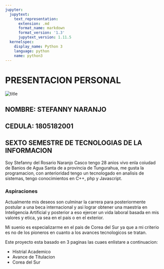 ```yaml
---
jupyter:
  jupytext:
    text_representation:
      extension: .md
      format_name: markdown
      format_version: '1.3'
      jupytext_version: 1.11.5
  kernelspec:
    display_name: Python 3
    language: python
    name: python3
---
```


<!-- #region -->
# PRESENTACION PERSONAL

 ![title](img/stefy.png)

## NOMBRE: STEFANNY NARANJO            

## CEDULA: 1805182001

## SEXTO SEMESTRE DE TECNOLOGIAS DE LA INFORMACION 

Soy Stefanny del Rosario Naranjo Casco tengo 28 anios vivo enla coiudad de Banios de Agua Santa de a provincia de Tungurahua, me gusta la programacion, con anterioridad tengo un tecnologado en analisis de sistemas,  tengo conocimientos en C++, php y Javascript.


### Aspiraciones

Actualmente mis deseos son culminar la carrera para posteriormente postular a una beca internacional y asi lograr obtener una maestria en Inteligencia Artificial y posterior a eso ejercer un vida laboral basada en mis valores y etica, ya sea en el pais o en el exterior.

Mi suenio es especializarme en el pais de Corea del Sur ya que a mi criterio es no de los pioneros en cuanto a los avances tecnologicos se tratan.

<!-- #endregion -->

Este proyecto esta basado en 3 paginas las cuaes enlistare a continuacion:
 - Histrial Academico
 - Avance de Titulacion
 - Corea del Sur
